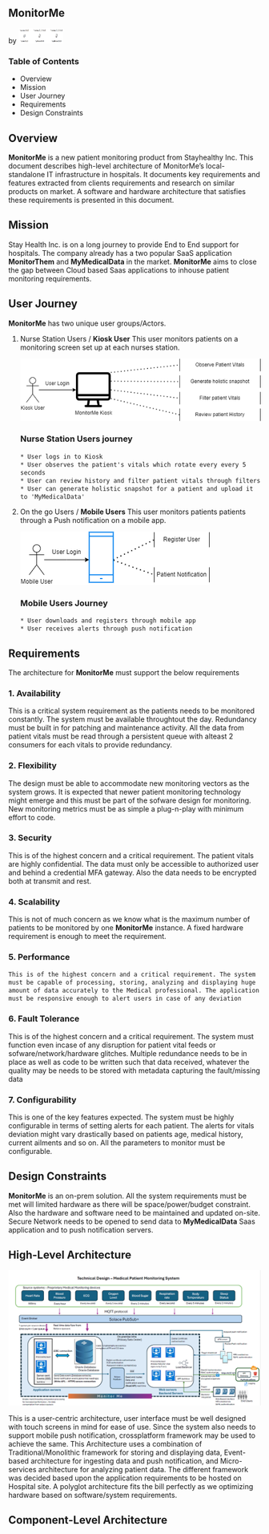 ## MonitorMe
by  <img src="resources/images/velocity.png" width="90" height="30">

### Table of Contents

- Overview
- Mission
- User Journey
- Requirements
- Design Constraints

## Overview
  **MonitorMe** is a new patient monitoring product from Stayhealthy Inc. This document describes high-level architecture of MonitorMe’s local-standalone IT infrastructure in hospitals. It documents key requirements and features extracted from clients requirements and research on similar products on market. A software and hardware architecture that satisfies these requirements is presented in this document.

## Mission
  Stay Health Inc. is on a long journey to provide End to End support for hospitals. The company already has a two popular SaaS application **MonitorThem** and **MyMedicalData** in the market. **MonitorMe** aims to close the gap between Cloud based Saas applications to inhouse patient monitoring requirements. 

## User Journey
  **MonitorMe** has two unique user groups/Actors.
  1. Nurse Station Users / **Kiosk User**
       This user monitors patients on a monitoring screen set up at each nurses station.
     
     ![Kiosk User!](/resources/images/KioskUserStory.png "Kiosk User")
       ### Nurse Station Users journey
         * User logs in to Kiosk
         * User observes the patient's vitals which rotate every every 5 seconds
         * User can review history and filter patient vitals through filters
         * User can generate holistic snapshot for a patient and upload it to 'MyMedicalData'
      
  3. On the go Users / **Mobile Users**
       This user monitors patients patients through a Push notification on a mobile app.

     ![Mobile User!](/resources/images/MobileUserStory.png "Mobile User")
       ### Mobile Users Journey
         * User downloads and registers through mobile app
         * User receives alerts through push notification

## Requirements
  The architecture for **MonitorMe** must support the below requirements

  ### 1. Availability
   This is a critical system requirement as the patients needs to be monitored constantly. The system must be available throughtout the day. Redundancy must be built in for patching and maintenance activity. All the data from patient vitals must be read through a persistent queue with alteast 2 consumers for each vitals to provide redundancy.
  ### 2. Flexibility
   The design must be able to accommodate new monitoring vectors as the system grows. It is expected that newer patient monitoring technology might emerge and this must be part of the sofware design for monitoring. New monitoring metrics must be as simple a plug-n-play with minimum effort to code.
  ### 3. Security
   This is of the highest concern and a critical requirement. The patient vitals are highly confidential. The data must only be accessible to authorized user and behind a credential MFA gateway. Also the data needs to be encrypted both at transmit and rest.
  ### 4. Scalability
   This is not of much concern as we know what is the maximum number of patients to be monitored by one **MonitorMe** instance. A fixed hardware requirement is enough to meet the requirement.
  ### 5. Performance
    This is of the highest concern and a critical requirement. The system must be capable of processing, storing, analyzing and displaying huge amount of data accurately to the Medical professional. The application must be responsive enough to alert users in case of any deviation
  ### 6. Fault Tolerance
   This is of the highest concern and a critical requirement. The system must function even incase of any disruption for patient vital feeds or sofware/network/hardware glitches. Multiple redundance needs to be in place as well as code to be written such that data received, whatever the quality may be needs to be stored with metadata capturing the fault/missing data
  ### 7. Configurability
   This is one of the key features expected. The system must be highly configurable in terms of setting alerts for each patient. The alerts for vitals deviation might vary drastically based on patients age, medical history, current ailments and so on. All the parameters to monitor must be configurable.

## Design Constraints
  **MonitorMe** is an on-prem solution. All the system requirements must be met will limited hardware as there will be space/power/budget constraint. Also the hardware and software need to be maintained and updated on-site. Secure Network needs to be opened to send data to **MyMedicalData** Saas application and to push notification servers.
## High-Level Architecture
  
  ![High-Level Architecture!](/resources/images/High-Level-Architecture.png "High-Level Architecture")

  This is a user-centric architecture, user interface must be well designed with touch screens in mind for ease of use. Since the system also needs to support mobile push notification, crossplatform framework may be used to achieve the same.
  This Architecture uses a combination of Traditional/Monolithic framework for storing and displaying data, Event-based architecture for ingesting data and push notification, and Micro-services architecture for analyzing patient data.
  The different framework was decided based upon the application requirements to be hosted on Hospital site. A polyglot architecture fits the bill perfectly as we optimizing hardware based on software/system requirements.
## Component-Level Architecture

